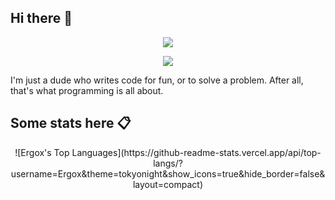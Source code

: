 ## Hi there 👋
<p align="center">
  <img src="https://capsule-render.vercel.app/api?type=rect&height=300&color=gradient&text=Welcome%20&reversal=false&desc=to%20my%20profile&fontSize=70"/>
</p>
<p align="center">
  <img src="https://i.imgur.com/o2DoFeO.gif"/>
</p>

I'm just a dude who writes code for fun, or to solve a problem. After all, that's what programming is all about.

## Some stats here 📋
<p align="center">
  ![Ergox's Top Languages](https://github-readme-stats.vercel.app/api/top-langs/?username=Ergox&theme=tokyonight&show_icons=true&hide_border=false&layout=compact)
</p>

